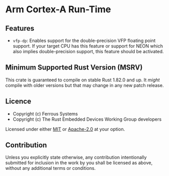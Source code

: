 # Arm Cortex-A Run-Time

## Features

- `vfp-dp`: Enables support for the double-precision VFP floating point support. If your target
  CPU has this feature or support for NEON which also implies double-precision support, this
  feature should be activated.

## Minimum Supported Rust Version (MSRV)

This crate is guaranteed to compile on stable Rust 1.82.0 and up. It *might*
compile with older versions but that may change in any new patch release.

## Licence

* Copyright (c) Ferrous Systems
* Copyright (c) The Rust Embedded Devices Working Group developers

Licensed under either [MIT](./LICENSE-MIT) or [Apache-2.0](./LICENSE-APACHE) at
your option.

## Contribution

Unless you explicitly state otherwise, any contribution intentionally submitted
for inclusion in the work by you shall be licensed as above, without any
additional terms or conditions.
